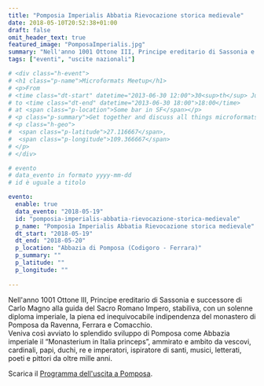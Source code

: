```yaml
---
title: "Pomposia Imperialis Abbatia Rievocazione storica medievale"
date: 2018-05-10T20:52:38+01:00
draft: false
omit_header_text: true
featured_image: "PomposaImperialis.jpg"
summary: "Nell'anno 1001 Ottone III, Principe ereditario di Sassonia e ..."
tags: ["eventi", "uscite nazionali"]

# <div class="h-event">
# <h1 class="p-name">Microformats Meetup</h1>
# <p>From 
# <time class="dt-start" datetime="2013-06-30 12:00">30<sup>th</sup> June 2013, 12:00</time>
# to <time class="dt-end" datetime="2013-06-30 18:00">18:00</time>
# at <span class="p-location">Some bar in SF</span></p>
# <p class="p-summary">Get together and discuss all things microformats-related.</p>
# <p class="h-geo">
#  <span class="p-latitude">27.116667</span>,
#  <span class="p-longitude">109.366667</span>
# </p>
# </div>

# evento 
# data_evento in formato yyyy-mm-dd
# id è uguale a titolo

evento:
  enable: true
  data_evento: "2018-05-19"
  id: "pomposia-imperialis-abbatia-rievocazione-storica-medievale"
  p_name: "Pomposia Imperialis Abbatia Rievocazione storica medievale"
  dt_start: "2018-05-19"
  dt_end: "2018-05-20"
  p_location: "Abbazia di Pomposa (Codigoro - Ferrara)"
  p_summary: ""
  p_latitude: ""
  p_longitude: ""
  
---
```


Nell'anno 1001 Ottone III, Principe ereditario di Sassonia e successore di Carlo Magno alla guida del Sacro Romano Impero, stabiliva, con un solenne diploma imperiale, la piena ed inequivocabile indipendenza del monastero di Pomposa da Ravenna, Ferrara e Comacchio.  
Veniva così avviato lo splendido sviluppo di Pomposa come Abbazia imperiale il “Monasterium in Italia princeps”, ammirato e ambito da vescovi, cardinali, papi, duchi, re e imperatori, ispiratore di santi, musici, letterati, poeti e pittori da oltre mille anni.

Scarica il [Programma dell'uscita a Pomposa](ProgrammaPomposa.pdf).
